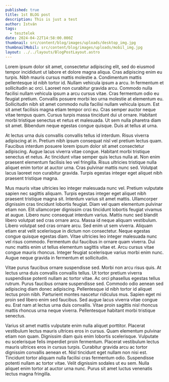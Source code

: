 ```yaml
---
published: true
title: 1st BLOG post
description: This is just a test
author: István
tags:
  - tesztelek
date: 2024-04-22T14:58:00.000Z
thumbnail: src/content/blog/images/uploads/desktop_img.jpg
thumbnailMobil: src/content/blog/images/uploads/mobil_img.jpg
layout: ../../layouts/BlogPostLayout.astro
---
```

Lorem ipsum dolor sit amet, consectetur adipiscing elit, sed do eiusmod tempor incididunt ut labore et dolore magna aliqua. Cras adipiscing enim eu turpis. Nibh mauris cursus mattis molestie a. Condimentum mattis pellentesque id nibh tortor id. Nullam vehicula ipsum a arcu. In fermentum et sollicitudin ac orci. Laoreet non curabitur gravida arcu. Commodo nulla facilisi nullam vehicula ipsum a arcu cursus vitae. Cras fermentum odio eu feugiat pretium. Convallis posuere morbi leo urna molestie at elementum eu. Sollicitudin nibh sit amet commodo nulla facilisi nullam vehicula ipsum. Est sit amet facilisis magna etiam tempor orci eu. Cras semper auctor neque vitae tempus quam. Cursus turpis massa tincidunt dui ut ornare. Habitant morbi tristique senectus et netus et malesuada. Ut sem nulla pharetra diam sit amet. Bibendum neque egestas congue quisque. Duis at tellus at urna.



At lectus urna duis convallis convallis tellus id interdum. Risus viverra adipiscing at in. Pretium nibh ipsum consequat nisl vel pretium lectus quam. Faucibus interdum posuere lorem ipsum dolor sit amet consectetur adipiscing. Augue lacus viverra vitae congue. Habitant morbi tristique senectus et netus. Ac tincidunt vitae semper quis lectus nulla at. Non enim praesent elementum facilisis leo vel fringilla. Risus ultricies tristique nulla aliquet enim tortor at auctor urna. Cras pulvinar mattis nunc sed. Volutpat lacus laoreet non curabitur gravida. Turpis egestas integer eget aliquet nibh praesent tristique magna.



Mus mauris vitae ultricies leo integer malesuada nunc vel. Pretium vulputate sapien nec sagittis aliquam. Turpis egestas integer eget aliquet nibh praesent tristique magna sit. Interdum varius sit amet mattis. Ullamcorper dignissim cras tincidunt lobortis feugiat. Diam vel quam elementum pulvinar etiam non. Elit ullamcorper dignissim cras tincidunt lobortis feugiat vivamus at augue. Libero nunc consequat interdum varius. Mattis nunc sed blandit libero volutpat sed cras ornare arcu. Massa id neque aliquam vestibulum. Libero volutpat sed cras ornare arcu. Sed enim ut sem viverra. Aliquam etiam erat velit scelerisque in dictum non consectetur. Neque egestas congue quisque egestas diam. Vitae ultricies leo integer malesuada nunc vel risus commodo. Fermentum dui faucibus in ornare quam viverra. Dui nunc mattis enim ut tellus elementum sagittis vitae et. Arcu cursus vitae congue mauris rhoncus. Integer feugiat scelerisque varius morbi enim nunc. Augue neque gravida in fermentum et sollicitudin.



Vitae purus faucibus ornare suspendisse sed. Morbi non arcu risus quis. At lectus urna duis convallis convallis tellus. Ut tortor pretium viverra suspendisse potenti nullam ac tortor vitae. Ac orci phasellus egestas tellus rutrum. Purus faucibus ornare suspendisse sed. Commodo odio aenean sed adipiscing diam donec adipiscing. Pellentesque id nibh tortor id aliquet lectus proin nibh. Parturient montes nascetur ridiculus mus. Sapien eget mi proin sed libero enim sed faucibus. Sed augue lacus viverra vitae congue eu. Erat nam at lectus urna duis convallis. Vitae proin sagittis nisl rhoncus mattis rhoncus urna neque viverra. Pellentesque habitant morbi tristique senectus.



Varius sit amet mattis vulputate enim nulla aliquet porttitor. Placerat vestibulum lectus mauris ultrices eros in cursus. Quam elementum pulvinar etiam non quam. Dignissim diam quis enim lobortis scelerisque. Vulputate eu scelerisque felis imperdiet proin fermentum. Placerat vestibulum lectus mauris ultrices eros in cursus turpis. Curabitur gravida arcu ac tortor dignissim convallis aenean et. Nisl tincidunt eget nullam non nisi est. Tincidunt tortor aliquam nulla facilisi cras fermentum odio. Suspendisse potenti nullam ac tortor vitae. Velit dignissim sodales ut eu sem. Nulla aliquet enim tortor at auctor urna nunc. Purus sit amet luctus venenatis lectus magna fringilla.
